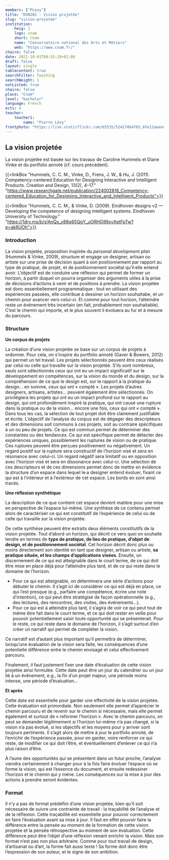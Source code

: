 ```yaml
---
members: ["PLevy"]
title: "DSN202 · Vision projetée"
slug: "vision-projetee"
institution:
    heig: 1
    logo: cnam
    short: Cnam
    name: "Conservatoire national des Arts et Métiers"
    web: "https://www.cnam.fr/"
chaire: false
date: 2021-10-01T00:55:28+02:00
draft: false
layout: single
tablecontent: true
searchFilter: Teaching
searchWeight: 1
notListed: true
chaire: false
place: "Cnam"
level: "bachelor"
language: French
ects: 4
teacher:
    teacher1:
        name: "Pierre Lévy"
frontphoto: "https://live.staticflickr.com/65535/52427464765_8fe12aeeee_h.jpg"
---
```


## La vision projetée

La vision projetée est basée sur les travaux de Caroline Hummels et Diane Vinke et du portfolio annoté (cf. cours précédent). 

{{<linkBox "Hummels, C. C. M., Vinke, D., Frens, J. W., & Hu, J. (2011). Competency-centered Education for Designing Interactive and Intelligent Products. Creation and Design, 13(2), 4–17." "https://www.researchgate.net/publication/224002816_Competency-centered_Education_for_Designing_Interactive_and_Intelligent_Products">}}

{{<linkBox "Hummels, C. C. M., & Vinke, D. (2009). Eindhoven designs v2 — Developing the competence of designing intelligent systems. Eindhoven University of Technology." "https://1drv.ms/b/s!AnQx_v88q65QgY_uORHG99xvXetFpTw?e=ak6UOh">}}


### Introduction

La vision projetée, proposition inspirée du *personal development plan* (Hummels & Vinke, 2009), structure et engage un designer, artisan ou artiste sur une prise de décision quant à son positionnement par rapport au type de pratique, de projet, et de positionnement sociétal qu’il·elle entend avoir. L’objectif est de conduire une réflexion qui permet de former un horizon, à partir duquel on pourra organiser des arguments utiles à la prise de décisions d’actions à venir et de positions à prendre. La vision projetée est donc essentiellement programmatique : tout en utilisant des expériences passées, elle contribue à dessiner un horizon souhaitabe, et un chemin pour avancer vers celui-ci. Et comme pour tout horizon, l’atteindre reste un événement très incertain (en fait, probablement non souhaitable). C’est le chemin qui importe, et le plus souvent il évoluera au fur et à mesure du parcours.

### Structure

**Un corpus de projets**

La création d’une vision projetée se base sur un corpus de projets à ordonner. Pour cela, on s’inspire du portfolio annoté (Gaver & Bowers, 2012) qui permet un tel travail.
Les projets sélectionnés peuvent être ceux réalisés par celui ou celle qui travaille sur la vision projetée. S’ils sont nombreux, seuls sont sélectionnés ceux qui ont eu un impact significatif sur le développement en compétences, sur la vision du monde et du design, sur la compréhension de ce que le design est, sur le rapport à la pratique du design… en somme, ceux qui ont « compté ». Les projets d’autres designers, artisans, artistes… peuvent également être sélectionnés. On privilégiera les projets qui ont eu un impact profond sur le rapport au design, qui ont profondément inspiré la pratique, qui ont causé une rupture dans la pratique ou de la vision… encore une fois, ceux qui ont « compté ». Dans tous les cas, la sélection de tout projet doit être clairement justifiable et écrite.
L’objectif de l’analyse du corpus est de dégager des descripteurs et des dimensions soit communs à ces projets, soit au contraire spécifiques à un ou peu de projets. Ce qui est commun permet de déterminer des constantes ou des tendances. Ce qui est spécifique permet de détecter des expériences uniques, possiblement les ruptures de vision ou de pratique. Ces ruptures peuvent être perçues positivement ou négativement. Un regard positif sur la rupture sera constructif de l’horizon visé et sera en résonance avec celui-ci. Un regard négatif sera limitatif ou en opposition avec l’horizon visé et sera en dissonance avec celui-ci.
Une sélection de ces descripteurs et de ces dimensions permet donc de mettre en évidence la structure d’un espace dans lequel le·a designer entend évoluer, fixant ce qui est à l’intérieur et à l’extérieur de cet espace. Les bords en sont ainsi tracés.

**Une réflexion synthétique**

La description de ce que contient cet espace devient matière pour une mise en perspective de l’espace lui-même. Une synthèse de ce contenu permet alors de caractériser ce qui est constitutif de l’expérience de celui ou de celle qui travaille sur la vision projetée.

De cette synthèse peuvent être extraits deux éléments constitutifs de la vision projetée.  Tout d’abord un horizon, qui décrit ce vers quoi on souhaite tendre en termes de **type de pratique, de lieu de pratique, d’objet de design, et de positionnement sociétal**. Cet horizon décrit donc plus ou moins directement son identité en tant que designer, artisan ou artiste, **sa pratique située, et les champs d’applications visées**. Ensuite, un discernement de ce qui est atteignable dans le court terme, de ce qui doit être mise en place déjà pour l’atteindre plus tard, et de ce qui reste dans le domaine de l’horizon. 

- Pour ce qui est atteignable, on déterminera une série d’actions pour débuter le chemin. Il s’agit ici de considérer ce qui est déjà en place, ce qui l’est presque (e.g., parfaire une compétence, écrire une note d’intention), ce qui peut être stratégisé de façon opérationnelle (e.g., des lectures, des rencontres, des visites, des événements…).
- Pour ce qui est à atteindre plus tard, il s’agira de voir ce qui peut tout de même être fait dans le court terme, et ce qui doit rester en veille pour pouvoir potentiellement saisir toute opportunité qui se présenterait. Pour le reste, ce qui reste dans le domaine de l’horizon, il s’agit surtout d’en créer un narratif qui permet de compléter la vision.

Ce narratif est d’autant plus important qu’il permettra de déterminer, lorsqu’une évaluation de la vision sera faite, les conséquences d’une potentielle différence entre le chemin envisagé et celui effectivement parcouru.

Finalement, il faut justement fixer une date d’évaluation de cette vision projetée ainsi formulée. Cette date peut être un jour du calendrier ou un jour lié à un événement, e.g., la fin d’un projet majeur, une période moins intense, une période d’évaluation...

**Et après**

Cette date est essentielle pour garder une effectivité de la vision projetée. Cette évaluation est primordiale. Non seulement elle permet d’apprécier le chemin parcouru et de revenir sur le chemin si nécessaire, mais elle permet également et surtout de « reformer l’horizon ». Avec le chemin parcouru, on peut se demander légitimement si l’horizon lui-même n’a pas changé, si la vision n’a pas évolué, si les objectifs et les moyens pour y arriver sont toujours pertinents. Il s’agit alors de mettre à jour le portfolio annoté, de l’enrichir de l’expérience passée, pour en garder, voire renforcer ce qui reste, de modifier ce qui doit l’être, et éventuellement d’enlever ce qui n’a plus raison d’être.

À l’aune des opportunités qui se présentent dans un futur proche, l’analyse viendra certainement à changer pour à la fois faire évoluer l’espace où se forme la vision, qui est l’essence du document, et ensuite redessiner l’horizon et le chemin qui y mène. Les conséquences sur la mise à jour des actions à prendre seront évidentes.

### Format

Il n’y a pas de format prédéfini d’une vision projetée, bien qu’il soit nécessaire de suivre une contrainte de travail : la traçabilité de l’analyse et de la réflexion. Cette traçabilité est essentielle pour pouvoir correctement en faire l’évaluation avant sa mise à jour. Il faut en effet pouvoir faire la différence entre la pensée au moment de la formation de cette vision projetée et la pensée rétrospective au moment de son évaluation. Cette différence peut être l’objet d’une réflexion venant enrichir la vision.
Mais son format n’est pas non plus arbitraire. Comme pour tout travail de design, d’artisanat ou d’art, la forme fait aussi texte ! Sa forme doit donc être l’expression de son auteur, et le signe de son ambition.